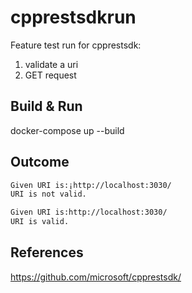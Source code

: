 # cpprestsdkrun
Feature test run for cpprestsdk:

1) validate a uri
2) GET request 

## Build & Run
docker-compose up --build 

## Outcome

```sh
Given URI is:¡http://localhost:3030/
URI is not valid.

Given URI is:http://localhost:3030/
URI is valid.

```

## References

https://github.com/microsoft/cpprestsdk/


